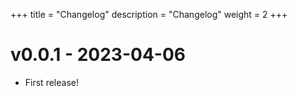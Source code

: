+++
title = "Changelog"
description = "Changelog"
weight = 2
+++

# v0.0.1 - 2023-04-06

- First release!
